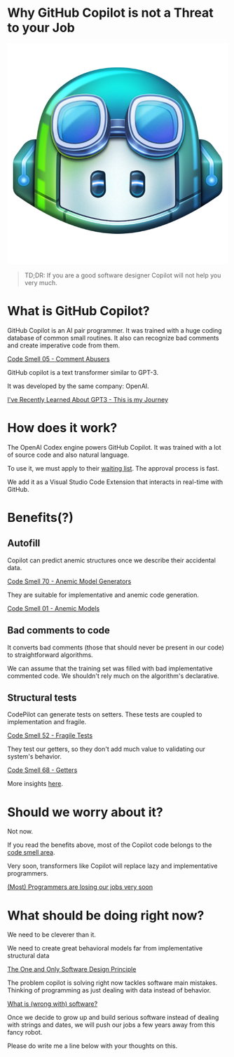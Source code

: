 # Why GitHub Copilot is not a Threat to your Job

![Why GitHub Copilot is not a Threat to your Job](Why%20GitHub%20Copilot%20is%20not%20a%20Threat%20to%20your%20Job.png)

> TD;DR: If you are a good software designer Copilot will not help you very much.

# What is GitHub Copilot?

GitHub Copilot is an AI pair programmer.
It was trained with a huge coding database of common small routines.
It also can recognize bad comments and create imperative code from them.

[Code Smell 05 - Comment Abusers](https://github.com/mcsee/Software-Design-Articles/tree/main/Articles/Code%20Smells/Code%20Smell%20%2005%20-%20Comment%20Abusers/readme.md)

GitHub copilot is a text transformer similar to GPT-3.

It was developed by the same company: OpenAI.

[I've Recently Learned About GPT3 - This is my Journey](https://github.com/mcsee/Software-Design-Articles/tree/main/Articles/Artificial%20Intelligence/I've%20Recently%20Learned%20About%20GPT3%20-%20This%20is%20my%20Journey/readme.md)

# How does it work?

The OpenAI Codex engine powers GitHub Copilot.
It was trained with a lot of source code and also natural language.

To use it, we must apply to their [waiting list](https://copilot.github.com/). The approval process is fast.

We add it as a Visual Studio Code Extension that interacts in real-time with GitHub.

# Benefits(?)

## Autofill

Copilot can predict anemic structures once we describe their accidental data.

[Code Smell 70 - Anemic Model Generators](https://github.com/mcsee/Software-Design-Articles/tree/main/Articles/Code%20Smells/Code%20Smell%2070%20-%20Anemic%20Model%20Generators/readme.md)

They are suitable for implementative and anemic code generation.

[Code Smell 01 - Anemic Models](https://github.com/mcsee/Software-Design-Articles/tree/main/Articles/Code%20Smells/Code%20Smell%20%2001%20-%20Anemic%20Models/readme.md)

## Bad comments to code

It converts bad comments (those that should never be present in our code) to straightforward algorithms.

We can assume that the training set was filled with bad implementative commented code.
We shouldn't rely much on the algorithm's declarative.

## Structural tests

CodePilot can generate tests on setters. These tests are coupled to implementation and fragile.

[Code Smell 52 - Fragile Tests](https://github.com/mcsee/Software-Design-Articles/tree/main/Articles/Code%20Smells/Code%20Smell%2052%20-%20Fragile%20Tests/readme.md)

They test our getters, so they don't add much value to validating our system's behavior.

[Code Smell 68 - Getters](https://github.com/mcsee/Software-Design-Articles/tree/main/Articles/Code%20Smells/Code%20Smell%2068%20-%20Getters/readme.md)

More insights [here](https://goldedem.hashnode.dev/github-co-pilot-in-a-nutshell).

# Should we worry about it?

Not now.

If you read the benefits above, most of the Copilot code belongs to the [code smell area](https://github.com/mcsee/Software-Design-Articles/tree/main/Articles/Code%20Smells/How%20to%20Find%20the%20Stinky%20parts%20of%20your%20Code/readme.md).

Very soon, transformers like Copilot will replace lazy and implementative programmers.

[(Most) Programmers are losing our jobs very soon](https://github.com/mcsee/Software-Design-Articles/tree/main/Articles/Opinion/(Most)%20Programmers%20are%20losing%20our%20jobs%20very%20soon/readme.md)

# What should be doing right now?

We need to be cleverer than it.

We need to create great behavioral models far from implementative structural data

[The One and Only Software Design Principle](https://github.com/mcsee/Software-Design-Articles/tree/main/Articles/Theory/The%20One%20and%20Only%20Software%20Design%20Principle/readme.md)

The problem copilot is solving right now tackles software main mistakes. Thinking of programming as just dealing with data instead of behavior.

[What is (wrong with) software?](https://github.com/mcsee/Software-Design-Articles/tree/main/Articles/Theory/What%20is%20(wrong%20with)%20software/readme.md)

Once we decide to grow up and build serious software instead of dealing with strings and dates, we will push our jobs a few years away from this fancy robot.

Please do write me a line below with your thoughts on this.
